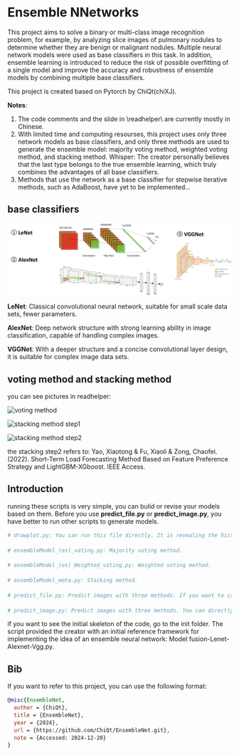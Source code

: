 # Ensemble NNetworks
This project aims to solve a binary or multi-class image recognition problem, for example, by analyzing slice images of pulmonary nodules to determine whether they are benign or malignant nodules. Multiple neural network models were used as base classifiers in this task. In addition, ensemble learning is introduced to reduce the risk of possible overfitting of a single model and improve the accuracy and robustness of ensemble models by combining multiple base classifiers.

This project is created based on Pytorch by ChiQt(chiXJ).

**Notes**:

1. The code comments and the slide in \readhelper\ are currently mostly in Chinese.
2. With limited time and computing resourses, this project uses only three network models as base classifiers, and only three methods are used to generate the ensemble model: majority voting method, weighted voting method, and stacking method. Whisper: The creator personally believes that the last type belongs to the true ensemble learning, which truly combines the advantages of all base classifiers.
3. Methods that use the network as a base classifier for stepwise iterative methods, such as AdaBoost, have yet to be implemented...

## base classifiers
![three classic network models](./readhelper/base%20classifiers.png)

**LeNet**: Classical convolutional neural network, suitable for small scale data sets, fewer parameters.

**AlexNet**: Deep network structure with strong learning ability in image classification, capable of handling complex images.

**VGGNet**: With a deeper structure and a concise convolutional layer design, it is suitable for complex image data sets.

## voting method and stacking method
you can see pictures in readhelper:

![voting method](./readhelper/voting/base%20method.png)

![stacking method step1](./readhelper/stacking/base%20step1.png)

![stacking method step2](./readhelper/stacking/base%20step2.png)

the stacking step2 refers to: Yao, Xiaotong & Fu, Xiaoli & Zong, Chaofei. (2022). Short-Term Load Forecasting Method Based on Feature Preference Strategy and LightGBM-XGboost. IEEE Access.

## Introduction
running these scripts is very simple, you can bulid or revise your models based on them. Before you use **predict_file.py** or **predict_image.py**, you have better to run other scripts to generate models.
```python
# drawplot.py: You can run this file directly. It is revealing the history of training and validating process of base calssifiers and ensemble classifiers.

# ensembleModel_(es)_voting.py: Majority voting method.

# ensembleModel_(es)_Weighted_voting.py: Weighted voting method.

# ensembleModel_meta.py: Stacking method.

# predict_file.py: Predict images with three methods. If you want to caculate the results, please note that image categories are determined by the folder structure.

# predict_image.py: Predict images with three methods. You can directly predict that single or multiple images do not necessarily need to provide true labels.If you want to caculate the results, please note that labels are need to be determined by you.
```
if you want to see the initial skeleton of the code, go to the init folder. The script provided the creator with an initial reference framework for implementing the idea of an ensemble neural network: Model fusion-Lenet-Alexnet-Vgg.py.

## Bib

If you want to refer to this project, you can use the following format:

```bibtex
@misc{EnsembleNet,
  author = {ChiQt},
  title = {EnsembleNet},
  year = {2024},
  url = {https://github.com/ChiQt/EnsembleNet.git},
  note = {Accessed: 2024-12-20}
}
